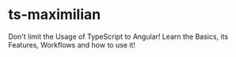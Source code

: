 # ts-maximilian
Don't limit the Usage of TypeScript to Angular! Learn the Basics, its Features, Workflows and how to use it!
